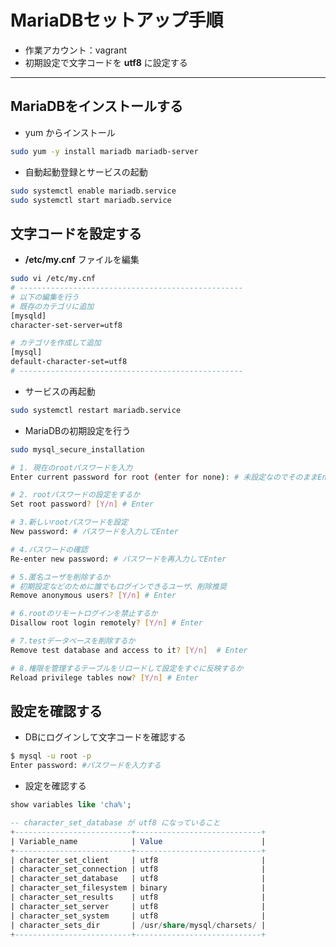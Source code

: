 # MariaDBセットアップ手順  

* 作業アカウント：vagrant
* 初期設定で文字コードを __utf8__ に設定する

***

## MariaDBをインストールする  

* yum からインストール  

```bash
sudo yum -y install mariadb mariadb-server
```

* 自動起動登録とサービスの起動

```bash
sudo systemctl enable mariadb.service
sudo systemctl start mariadb.service
```

## 文字コードを設定する  

* __/etc/my.cnf__ ファイルを編集

```bash
sudo vi /etc/my.cnf
# --------------------------------------------------
# 以下の編集を行う
# 既存のカテゴリに追加
[mysqld]
character-set-server=utf8

# カテゴリを作成して追加
[mysql]
default-character-set=utf8
# --------------------------------------------------
```

* サービスの再起動  

```bash
sudo systemctl restart mariadb.service
```

* MariaDBの初期設定を行う  

```bash
sudo mysql_secure_installation

# 1. 現在のrootパスワードを入力  
Enter current password for root (enter for none): # 未設定なのでそのままEnter

# 2. rootパスワードの設定をするか
Set root password? [Y/n] # Enter

# 3.新しいrootパスワードを設定
New password: # パスワードを入力してEnter

# 4.パスワードの確認
Re-enter new password: # パスワードを再入力してEnter

# 5.匿名ユーザを削除するか
# 初期設定などのために誰でもログインできるユーザ、削除推奨
Remove anonymous users? [Y/n] # Enter

# 6.rootのリモートログインを禁止するか
Disallow root login remotely? [Y/n] # Enter

# 7.testデータベースを削除するか
Remove test database and access to it? [Y/n]  # Enter

# 8.権限を管理するテーブルをリロードして設定をすぐに反映するか
Reload privilege tables now? [Y/n] # Enter
```

## 設定を確認する  

* DBにログインして文字コードを確認する

```bash
$ mysql -u root -p
Enter password: #パスワードを入力する
```

* 設定を確認する  

```sql
show variables like 'cha%';

-- character_set_database が utf8 になっていること
+--------------------------+----------------------------+
| Variable_name            | Value                      |
+--------------------------+----------------------------+
| character_set_client     | utf8                       |
| character_set_connection | utf8                       |
| character_set_database   | utf8                       |
| character_set_filesystem | binary                     |
| character_set_results    | utf8                       |
| character_set_server     | utf8                       |
| character_set_system     | utf8                       |
| character_sets_dir       | /usr/share/mysql/charsets/ |
+--------------------------+----------------------------+
```
